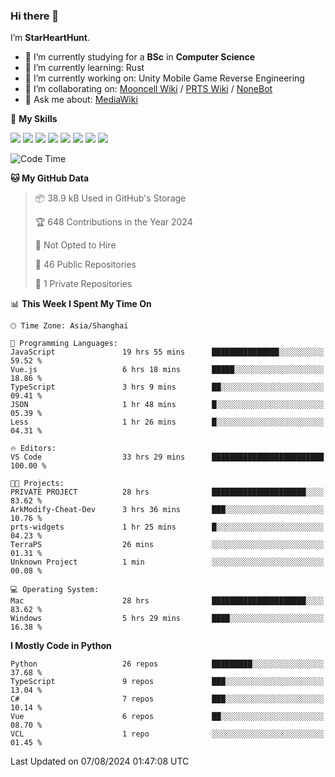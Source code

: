 ### Hi there 👋

I’m **StarHeartHunt**.

- 🏫 I’m currently studying for a **BSc** in **Computer Science**
- 🌱 I’m currently learning: Rust
- 🔭 I’m currently working on: Unity Mobile Game Reverse Engineering
- 👯 I’m collaborating on: [Mooncell Wiki](https://fgo.wiki/) / [PRTS Wiki](http://prts.wiki/) / [NoneBot](https://github.com/nonebot)
- 💬 Ask me about: [MediaWiki](https://www.mediawiki.org)

🌟 **My Skills**

![](https://img.shields.io/badge/-Python-3e74a2?style=flat-square&logo=Python&logoColor=fff)
![](https://img.shields.io/badge/-Node.js-339933?style=flat-square&logo=node.js&logoColor=fff)
![](https://img.shields.io/badge/-Vue-4fc08d?style=flat-square&logo=vue.js&logoColor=fff)
![](https://img.shields.io/badge/-React-2d98ce?style=flat-square&logo=React&logoColor=fff)
![](https://img.shields.io/badge/-TypeScript-3178C6?style=flat-square&logo=TypeScript&logoColor=fff)
![](https://img.shields.io/badge/-Docker-2496ED?style=flat-square&logo=Docker&logoColor=fff)
![](https://img.shields.io/badge/-Linux-000000?style=flat-square&logo=Linux&logoColor=fff)
![](https://img.shields.io/badge/-Dotnet-512bd4?style=flat-square&logo=.net&logoColor=fff)

<!--START_SECTION:waka-->
![Code Time](http://img.shields.io/badge/Code%20Time-1%2C288%20hrs%2057%20mins-blue)

**🐱 My GitHub Data** 

> 📦 38.9 kB Used in GitHub's Storage 
 > 
> 🏆 648 Contributions in the Year 2024
 > 
> 🚫 Not Opted to Hire
 > 
> 📜 46 Public Repositories 
 > 
> 🔑 1 Private Repositories 
 > 
📊 **This Week I Spent My Time On** 

```text
🕑︎ Time Zone: Asia/Shanghai

💬 Programming Languages: 
JavaScript               19 hrs 55 mins      ███████████████░░░░░░░░░░   59.52 % 
Vue.js                   6 hrs 18 mins       █████░░░░░░░░░░░░░░░░░░░░   18.86 % 
TypeScript               3 hrs 9 mins        ██░░░░░░░░░░░░░░░░░░░░░░░   09.41 % 
JSON                     1 hr 48 mins        █░░░░░░░░░░░░░░░░░░░░░░░░   05.39 % 
Less                     1 hr 26 mins        █░░░░░░░░░░░░░░░░░░░░░░░░   04.31 % 

🔥 Editors: 
VS Code                  33 hrs 29 mins      █████████████████████████   100.00 % 

🐱‍💻 Projects: 
PRIVATE PROJECT          28 hrs              █████████████████████░░░░   83.62 % 
ArkModify-Cheat-Dev      3 hrs 36 mins       ███░░░░░░░░░░░░░░░░░░░░░░   10.76 % 
prts-widgets             1 hr 25 mins        █░░░░░░░░░░░░░░░░░░░░░░░░   04.23 % 
TerraPS                  26 mins             ░░░░░░░░░░░░░░░░░░░░░░░░░   01.31 % 
Unknown Project          1 min               ░░░░░░░░░░░░░░░░░░░░░░░░░   00.08 % 

💻 Operating System: 
Mac                      28 hrs              █████████████████████░░░░   83.62 % 
Windows                  5 hrs 29 mins       ████░░░░░░░░░░░░░░░░░░░░░   16.38 % 
```

**I Mostly Code in Python** 

```text
Python                   26 repos            █████████░░░░░░░░░░░░░░░░   37.68 % 
TypeScript               9 repos             ███░░░░░░░░░░░░░░░░░░░░░░   13.04 % 
C#                       7 repos             ███░░░░░░░░░░░░░░░░░░░░░░   10.14 % 
Vue                      6 repos             ██░░░░░░░░░░░░░░░░░░░░░░░   08.70 % 
VCL                      1 repo              ░░░░░░░░░░░░░░░░░░░░░░░░░   01.45 % 
```




 Last Updated on 07/08/2024 01:47:08 UTC
<!--END_SECTION:waka-->
